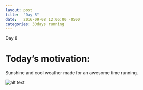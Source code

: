 ```yaml
---
layout: post
title:  "Day 8"
date:   2016-09-08 12:06:00 -0500
categories: 30days running
---
```

Day 8

# Today’s motivation:

Sunshine and cool weather made for an awesome time running.

![alt text]({{site.baseurl}}/img/day8.jpg "Day 8 - Snapped a screenshot at 5km")
